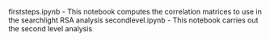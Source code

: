 firststeps.ipynb - This notebook computes the correlation matrices to use in the searchlight RSA analysis
secondlevel.ipynb - This notebook carries out the second level analysis
